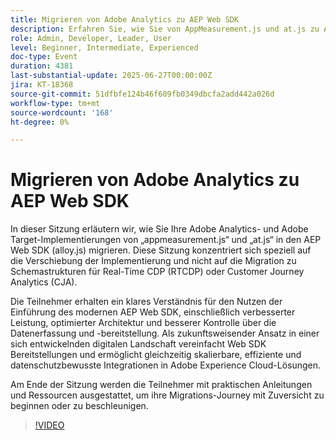 ```yaml
---
title: Migrieren von Adobe Analytics zu AEP Web SDK
description: Erfahren Sie, wie Sie von AppMeasurement.js und at.js zu AEP Web SDK (alloy.js) migrieren können, um eine bessere Leistung, eine vereinfachte Architektur und zukunftsfähige Adobe-Integrationen zu erhalten.
role: Admin, Developer, Leader, User
level: Beginner, Intermediate, Experienced
doc-type: Event
duration: 4381
last-substantial-update: 2025-06-27T00:00:00Z
jira: KT-18368
source-git-commit: 51dfbfe124b46f609fb0349dbcfa2add442a026d
workflow-type: tm+mt
source-wordcount: '168'
ht-degree: 0%

---
```



# Migrieren von Adobe Analytics zu AEP Web SDK

In dieser Sitzung erläutern wir, wie Sie Ihre Adobe Analytics- und Adobe Target-Implementierungen von „appmeasurement.js“ und „at.js“ in den AEP Web SDK (alloy.js) migrieren. Diese Sitzung konzentriert sich speziell auf die Verschiebung der Implementierung und nicht auf die Migration zu Schemastrukturen für Real-Time CDP (RTCDP) oder Customer Journey Analytics (CJA).

Die Teilnehmer erhalten ein klares Verständnis für den Nutzen der Einführung des modernen AEP Web SDK, einschließlich verbesserter Leistung, optimierter Architektur und besserer Kontrolle über die Datenerfassung und -bereitstellung. Als zukunftsweisender Ansatz in einer sich entwickelnden digitalen Landschaft vereinfacht Web SDK Bereitstellungen und ermöglicht gleichzeitig skalierbare, effiziente und datenschutzbewusste Integrationen in Adobe Experience Cloud-Lösungen.

Am Ende der Sitzung werden die Teilnehmer mit praktischen Anleitungen und Ressourcen ausgestattet, um ihre Migrations-Journey mit Zuversicht zu beginnen oder zu beschleunigen.

>[!VIDEO](https://video.tv.adobe.com/v/3464032/?learn=on&enablevpops)

